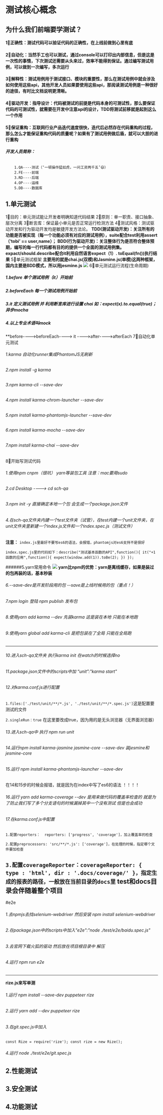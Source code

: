 # 测试核心概念
## 为什么我们前端要学测试？
#### 1⃣️正确性：测试代码可以验证代码的正确性，在上线前做到心里有底
#### 2⃣️自动化：当然手工也可以测试，通过console可以打印出内部信息，但是这是一次性的事情，下次测试还需要从头来过，效率不能得到保证。通过编写测试用例，可以做到一次编写，多次运行
#### 3⃣️解释性：测试用例用于测试接口、模块的重要性，那么在测试用例中就会涉及如何使用这些api，其他开发人员如果要使用这些api，那阅读测试用例是一种很好的途径，有时比文档说明更清晰。
#### 4⃣️驱动开发：指导设计：代码被测试的前提是代码本身的可测试性，那么要保证代码的可测试性，就需要在开发中注意api的设计，TDD将测试前移就是起到这么一个作用
#### 5⃣️保证重构：互联网行业产品迭代速度很快，迭代后必然存在代码重构的过程，那么怎么才能保证重构代码的质量呢？如果有了测试用例做后盾，就可以大胆的进行重构
###### **开发人员简称：**
		1.QA----测试（‘一顿操作猛如虎，一问工资两千五’😄）
		2.FE----前端
		3.RD----后端
		4.OP----运维
		5.DB----数据库
## 1.单元测试
1⃣️目的：单元测试能让开发者明确知道代码结果
2⃣️原则：单一职责、接口抽象、层次分离
3⃣️断言库：保证最小单元是否正常运行检测方法
4⃣️测试风格：测试驱动开发和行为驱动开发均是敏捷开发方法论。
**TDD(测试驱动开发)：关注所有的功能是否被实现（每一个功能必须有对应的测试用例），suite配合test利用assert（‘tobi’ == user,name）；**
**BDD(行为驱动开发)：关注整体行为是否符合整体预期，编写的每一行代码都有目的的提供一个全面的测试用例集。 expact/should.describe配合it利用自然语言expect（1）. toEqual(fn())执行结果**
5⃣️单元测试框架
**主要用的就是chai.js(双模)和Jasmine.js(单模)这两种框架，国内主要是BDD模式，所以用jesmine.js**
![](https://www.showdoc.cc/server/api/common/visitfile/sign/2db07202cc9c4740c89644aa0764968e?showdoc=.jpg)
6⃣️单元测试运行流程(生命周期)
##### 1.before 单个测试用例（it）开始前
##### 2.beforeEach 每一个测试用例开始前
##### 3.it 定义测试用例  并 利用断言库进行设置 chai 如：expect(x).to.equal(true)；异步mocha
##### 4.以上专业术语叫mock 
**before---->beforeEach----> it ---->after---->afterEach
7⃣️自动化单元测试
###### 1.karma  自动化runner集成PhantomJS无刷新
###### 2.npm install -g karma
###### 3.npm karma-cli --save-dev
###### 4.npm install karma-chrom-launcher --save-dev
###### 5.npm install   karma-phantomjs-launcher --save-dev
###### 6.npm install karma-mocha --save-dev
###### 7.npm install karma-chai --save-dev
8⃣️开始写测试代码
###### 1.使用npm    cnpm（很坑）     yarn等装包工具  注意：mac要用sudo
###### 2.cd Desktop ---->   cd sch-qa
###### 3.npm init -y    直接确定本地一个包  会生成一个package.json文件
###### 4.在sch-qa文件夹内建一个test文件夹（试管），在test内建一个unit文件夹，在unit文件夹里新建一个index.js文件和一个index.spec.js（测试文件）
**注意：**
`index.js里最好不要写es6的语法，会报错，phantomjs对es6支持不是很好`

`index.spec.js里的代码如下：describe("测试基本函数的API",function(){
    it("+1函数的应用",function(){
        expect(window.add(1)).toBe(2);
    })
});`

######5.yarn常用命令
![](https://www.showdoc.cc/server/api/common/visitfile/sign/d0d160fce744ece95dca44607f44ecd3?showdoc=.jpg)
**yarn比npm的优势：yarn是离线缓存，如果是装过的包再装的话，基本秒装**
###### 6.--save-dev是开发阶段用的包        --save是上线时候用的包（重点！）
###### 7.npm login 登陆    npm publish    发布包    
###### 8.使用yarn add karma --dev   先装karma  这是装在本地  只能在本地跑
###### 9.使用yarn  global add karma-cli    是把包装在了全局  只能在全局跑
---------------------------------------------------------------
###### 10.进入sch-qa文件夹   执行karma init  在watch的时候选择no
###### 11.package.json文件中的scripts中加   “unit”:"karma start"
###### 12.对karma.conf.js进行配置
`1.files:['./test/unit/**/*.js',
      './test/unit/**/*.spec.js']`这是配置要测试的文件
	  
`2.singleRun：true`
在这里要改成true，因为用的是无头浏览器（无界面浏览器）

###### 13.进入sch-qa中  执行 npm run unit
###### 14.运行npm install karma-jasmine  jasmine-core --save-dev   装jesmine和jesmine-core
###### 15.运行 npm install karma-phantomjs-launcher --save-dev  
在14和15步的时候会报错，就是因为在index中写了es6的语法 ！！！！
###### 16.运行 yarn add karma-coverage --dev    是用来做代码的覆盖率检查的  就是为了防止我们写了多个分支语句的时候漏掉其中一个没有测试  但是也会成功
###### 17.在karma.conf.js中配置
`1.配置reporters：  reporters: ['progress', 'coverage']，加上覆盖率的检查`

`2.配置preprocessors: 'src/**/*.js': ['coverage']，在处理的时候，指定哪个文件要加检查`

`3.配置coverageReporter：coverageReporter: {
      type : 'html',
      dir : '.docs/coverage/'
    }，指定生成的报表的路径，一般放在当前目录的docs里`
**test和docs目录会伴随着整个项目**
---------------------------------------------------------------------
#e2e
###### 1.去npmjs去找selenium-webdriver 然后安装   npm install  selenium-webdriver 
###### 2.在package.json中的scripts中加入"e2e":"node ./test/e2e/baidu.spec.js"
###### 3.去官网下载火狐的驱动   然后放在项目根目录中  解压 
###### 4.运行  npm run e2e
---------------------------------------------------------------------
**rize.js来写单测**
###### 1.运行 npm install --save-dev puppeteer rize
###### 2.运行  yarn add --dev puppeteer rize
###### 3.在git.spec.js中加入
`const Rize = require('rize');
const rize = new Rize();`
###### 4.运行  node ./test/e2e/git.spec.js
## 2.性能测试
## 3.安全测试
## 4.功能测试